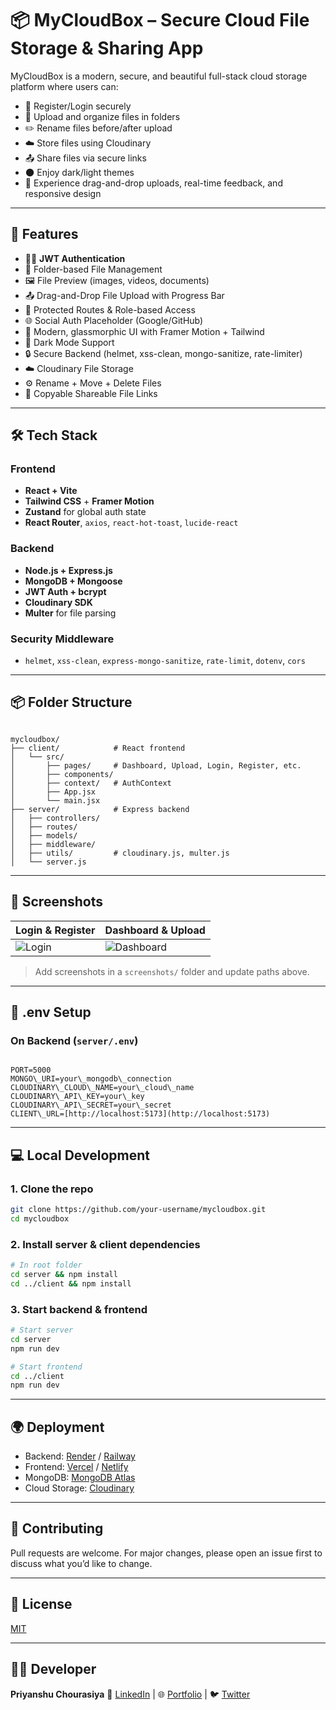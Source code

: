 # 📦 MyCloudBox – Secure Cloud File Storage & Sharing App

MyCloudBox is a modern, secure, and beautiful full-stack cloud storage platform where users can:
- 🔐 Register/Login securely
- 📁 Upload and organize files in folders
- ✏️ Rename files before/after upload
- ☁️ Store files using Cloudinary
- 📤 Share files via secure links
- 🌑 Enjoy dark/light themes
- 🎯 Experience drag-and-drop uploads, real-time feedback, and responsive design

---

## 🚀 Features

- 🧑‍💻 **JWT Authentication**
- 📂 Folder-based File Management
- 🖼️ File Preview (images, videos, documents)
- 📤 Drag-and-Drop File Upload with Progress Bar
- 🔐 Protected Routes & Role-based Access
- 🌐 Social Auth Placeholder (Google/GitHub)
- 🌈 Modern, glassmorphic UI with Framer Motion + Tailwind
- 🌙 Dark Mode Support
- 🔒 Secure Backend (helmet, xss-clean, mongo-sanitize, rate-limiter)
- ☁️ Cloudinary File Storage
- ⚙️ Rename + Move + Delete Files
- 🔗 Copyable Shareable File Links

---

## 🛠 Tech Stack

### Frontend
- **React + Vite**
- **Tailwind CSS** + **Framer Motion**
- **Zustand** for global auth state
- **React Router**, `axios`, `react-hot-toast`, `lucide-react`

### Backend
- **Node.js + Express.js**
- **MongoDB + Mongoose**
- **JWT Auth + bcrypt**
- **Cloudinary SDK**
- **Multer** for file parsing

### Security Middleware
- `helmet`, `xss-clean`, `express-mongo-sanitize`, `rate-limit`, `dotenv`, `cors`

---

## 📦 Folder Structure

```

mycloudbox/
├── client/            # React frontend
│   └── src/
│       ├── pages/     # Dashboard, Upload, Login, Register, etc.
│       ├── components/
│       ├── context/   # AuthContext
│       ├── App.jsx
│       └── main.jsx
├── server/            # Express backend
│   ├── controllers/
│   ├── routes/
│   ├── models/
│   ├── middleware/
│   ├── utils/         # cloudinary.js, multer.js
│   └── server.js

```

---

## 📸 Screenshots

| Login & Register | Dashboard & Upload |
|------------------|--------------------|
| ![Login](screenshots/login.png) | ![Dashboard](screenshots/dashboard.png) |

> Add screenshots in a `screenshots/` folder and update paths above.

---

## 🔐 .env Setup

### On Backend (`server/.env`)
```

PORT=5000
MONGO\_URI=your\_mongodb\_connection
CLOUDINARY\_CLOUD\_NAME=your\_cloud\_name
CLOUDINARY\_API\_KEY=your\_key
CLOUDINARY\_API\_SECRET=your\_secret
CLIENT\_URL=[http://localhost:5173](http://localhost:5173)

````

---

## 💻 Local Development

### 1. Clone the repo
```bash
git clone https://github.com/your-username/mycloudbox.git
cd mycloudbox
````

### 2. Install server & client dependencies

```bash
# In root folder
cd server && npm install
cd ../client && npm install
```

### 3. Start backend & frontend

```bash
# Start server
cd server
npm run dev

# Start frontend
cd ../client
npm run dev
```

---

## 🌍 Deployment

* Backend: [Render](https://render.com/) / [Railway](https://railway.app/)
* Frontend: [Vercel](https://vercel.com/) / [Netlify](https://netlify.com/)
* MongoDB: [MongoDB Atlas](https://cloud.mongodb.com/)
* Cloud Storage: [Cloudinary](https://cloudinary.com/)

---

## 🤝 Contributing

Pull requests are welcome. For major changes, please open an issue first to discuss what you’d like to change.

---

## 📜 License

[MIT](LICENSE)

---

## 🧑‍💻 Developer

**Priyanshu Chourasiya**
💼 [LinkedIn](https://linkedin.com/in/yourname) | 🌐 [Portfolio](https://your-portfolio.com) | 🐦 [Twitter](https://twitter.com/yourhandle)

```